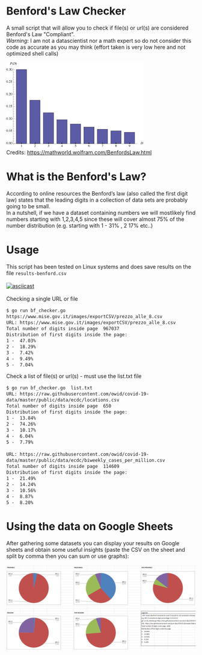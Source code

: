 # Benford's Law Checker
A small script that will allow you to check if file(s) or url(s) are considered Benford's Law "Compliant". 
<br>
*Warning*: I am not a datascientist nor a math expert so do not consider this code as accurate as you may think (effort taken is very low here and not optimized shell calls)

![](imgs/BenfordsLaw_800.gif?raw=true)
<br>Credits: https://mathworld.wolfram.com/BenfordsLaw.html

# What is the Benford's Law?
According to online resources the Benford’s law (also called the first digit law) states that the leading digits in a collection of data sets are probably going to be small. <br>
In a nutshell, if we have a dataset containing numbers we will mostlikely find numbers starting with 1,2,3,4,5 since these will cover almost 75% of the number distribution (e.g. starting with 1 - 31% , 2 17% etc..)


# Usage
This script has been tested on Linux systems and does save results on the file `results-benford.csv` <br><br>
[![asciicast](https://asciinema.org/a/N0ryOVkSQggGLbNZmBpfLTrzH.svg)](https://asciinema.org/a/N0ryOVkSQggGLbNZmBpfLTrzH)
<br><br>
Checking a single URL or file
```
$ go run bf_checker.go https://www.mise.gov.it/images/exportCSV/prezzo_alle_8.csv
URL: https://www.mise.gov.it/images/exportCSV/prezzo_alle_8.csv
Total number of digits inside page  967037
Distribution of first digits inside the page:
1 -  47.03%
2 -  18.29%
3 -  7.42%
4 -  9.49%
5 -  7.04%
```

Check a list of file(s) or url(s) - must use the list.txt file
```
$ go run bf_checker.go  list.txt
URL: https://raw.githubusercontent.com/owid/covid-19-data/master/public/data/ecdc/locations.csv
Total number of digits inside page  650
Distribution of first digits inside the page:
1 -  13.84%
2 -  74.26%
3 -  10.17%
4 -  6.04%
5 -  7.79%

URL: https://raw.githubusercontent.com/owid/covid-19-data/master/public/data/ecdc/biweekly_cases_per_million.csv
Total number of digits inside page  114609
Distribution of first digits inside the page:
1 -  21.49%
2 -  14.24%
3 -  10.56%
4 -  8.87%
5 -  8.20%
```


# Using the data on Google Sheets
After gathering some datasets you can display your results on Google sheets and obtain some useful insights (paste the CSV on the sheet and split by comma then you can sum or use graphs):
<br><br>
![](imgs/xls-screen.png?raw=true)


